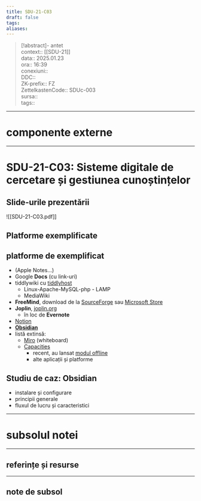```yaml
---
title: SDU-21-C03
draft: false
tags: 
aliases: 
---
```

> [!abstract]- antet  
> context::  [[SDU-21]]   
> data:: 2025.01.23  
> ora:: 16:39  
> conexiuni::  
> DDC::  
> ZK-prefix::  FZ  
> ZettelkastenCode::  SDUc-003  
> sursa::  
> tags::  


---
# componente externe


---

# SDU-21-C03: Sisteme digitale de cercetare și gestiunea cunoștințelor

## Slide-urile prezentării

![[SDU-21-C03.pdf]]

## Platforme exemplificate
## platforme de exemplificat
- (Apple Notes...)
- Google **Docs** (cu link-uri)
- tiddlywiki cu [tiddlyhost](https://opera.tiddlyhost.com/)
	- Linux-Apache-MySQL-php - LAMP
	- MediaWiki
- **FreeMind**, download de la [SourceForge](https://sourceforge.net/projects/freemind/) sau [Microsoft Store](https://apps.microsoft.com/detail/9nj0r2c43f8d?launch=true&mode=full&hl=en-us&gl=ro&ocid=bingwebsearch)
- **Joplin**, [joplin.org](https://joplinapp.org/)
	- în loc de **Evernote**
- [Notion](https://www.notion.com/)
- **[Obsidian](https://obsidian.md/)**
- listă extinsă:
	- [Miro](https://miro.com/) (whiteboard)
	- [Capacities](https://capacities.io/)
		- recent, au lansat [modul offline](https://docs.capacities.io/misc/offline-support)
		- alte aplicații și platforme
## Studiu de caz: Obsidian
- instalare și configurare
- principii generale
- fluxul de lucru și caracteristici


---
# subsolul notei
---
## referințe și resurse


---
## note de subsol  